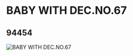 # BABY WITH DEC.NO.67
## 94454
![BABY WITH DEC.NO.67](https://lc-www-live-s.legocdn.com/media/bricks/5/2/6023501.jpg)